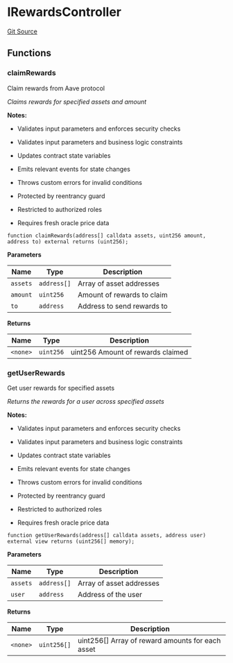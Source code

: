 # IRewardsController
[Git Source](https://github.com/Quantillon-Labs/smart-contracts/quantillon-protocol/blob/19cb8abc767ecdd72800c6473b77bfc6380f2b0d/src/core/vaults/AaveVault.sol)


## Functions
### claimRewards

Claim rewards from Aave protocol

*Claims rewards for specified assets and amount*

**Notes:**
- Validates input parameters and enforces security checks

- Validates input parameters and business logic constraints

- Updates contract state variables

- Emits relevant events for state changes

- Throws custom errors for invalid conditions

- Protected by reentrancy guard

- Restricted to authorized roles

- Requires fresh oracle price data


```solidity
function claimRewards(address[] calldata assets, uint256 amount, address to) external returns (uint256);
```
**Parameters**

|Name|Type|Description|
|----|----|-----------|
|`assets`|`address[]`|Array of asset addresses|
|`amount`|`uint256`|Amount of rewards to claim|
|`to`|`address`|Address to send rewards to|

**Returns**

|Name|Type|Description|
|----|----|-----------|
|`<none>`|`uint256`|uint256 Amount of rewards claimed|


### getUserRewards

Get user rewards for specified assets

*Returns the rewards for a user across specified assets*

**Notes:**
- Validates input parameters and enforces security checks

- Validates input parameters and business logic constraints

- Updates contract state variables

- Emits relevant events for state changes

- Throws custom errors for invalid conditions

- Protected by reentrancy guard

- Restricted to authorized roles

- Requires fresh oracle price data


```solidity
function getUserRewards(address[] calldata assets, address user) external view returns (uint256[] memory);
```
**Parameters**

|Name|Type|Description|
|----|----|-----------|
|`assets`|`address[]`|Array of asset addresses|
|`user`|`address`|Address of the user|

**Returns**

|Name|Type|Description|
|----|----|-----------|
|`<none>`|`uint256[]`|uint256[] Array of reward amounts for each asset|



